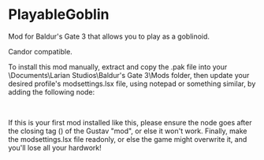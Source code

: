 # PlayableGoblin
Mod for Baldur's Gate 3 that allows you to play as a goblinoid.

Candor compatible.

To install this mod manually, extract and copy the .pak file into your \Documents\Larian Studios\Baldur's Gate 3\Mods folder, then update your desired profile's modsettings.lsx file, using notepad or something similar, by adding the following node:

<node id="ModuleShortDesc">
    ﻿<attribute id="Folder" type="LSWString" value="PlayableGoblin"/>
    <attribute id="MD5" type="LSString" value=""/>
    <attribute id="Name" type="FixedString" value="PlayableGoblin"/>
    <attribute id="UUID" type="FixedString" value="d551044c-30ed-43c8-a615-453b2a099808"/>
    <attribute id="Version" type="int32" value="1"/>
</node>

If this is your first mod installed like this, please ensure the node goes after the closing tag (<node/>) of the Gustav "mod", or else it won't work. Finally, make the modsettings.lsx file readonly, or else the game might overwrite it, and you'll lose all your hardwork!